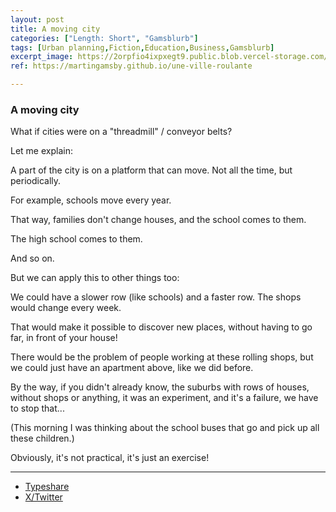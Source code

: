 ```yaml
---
layout: post
title: A moving city
categories: ["Length: Short", "Gamsblurb"]
tags: [Urban planning,Fiction,Education,Business,Gamsblurb]
excerpt_image: https://2orpfio4ixpxegt9.public.blob.vercel-storage.com/blogPost/cm1hx269x002gmo0d609wy2y0/preview-image-iIxnNGO8h8b4VeUwc2LIWidScc4uBP.jfif
ref: https://martingamsby.github.io/une-ville-roulante

---
```


### **A moving city**

What if cities were on a "threadmill" / conveyor belts?

Let me explain:

A part of the city is on a platform  that can move. Not all the time, but periodically.

For example, schools move every year.

That way, families don't change houses, and the school comes to them.

The high school comes to them.

And so on.

But we can apply this to other things too:

We could have a slower row (like schools) and a faster row.
The shops would change every week.

That would make it possible to discover new places, without having to go far, in front of your house!

There would be the problem of people working at these rolling shops, but we could just have an apartment above, like we did before.

By the way, if you didn't already know, the suburbs with rows of houses, without shops or anything, it was an experiment, and it's a failure, we have to stop that...

(This morning I was thinking about the school buses that go and pick up all these children.)

Obviously, it's not practical, it's just an exercise!

---

- [Typeshare](https://typeshare.co/martingamsby/posts/a-moving-city)
- [X/Twitter](https://x.com/MartinGamsby_EN/status/1838938044948173155)

